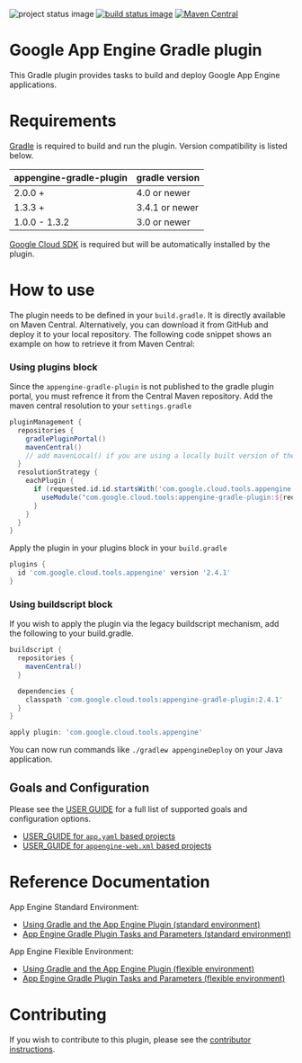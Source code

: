 ![project status image](https://img.shields.io/badge/stability-stable-brightgreen.svg)
[![build status image](https://travis-ci.org/GoogleCloudPlatform/app-gradle-plugin.svg?branch=master)](https://travis-ci.org/GoogleCloudPlatform/app-gradle-plugin)
[![Maven Central](https://maven-badges.herokuapp.com/maven-central/com.google.cloud.tools/appengine-gradle-plugin/badge.svg)](https://maven-badges.herokuapp.com/maven-central/com.google.cloud.tools/appengine-gradle-plugin)
# Google App Engine Gradle plugin

This Gradle plugin provides tasks to build and deploy Google App Engine applications.

# Requirements

[Gradle](http://gradle.org) is required to build and run the plugin. Version compatibility is listed below.

| appengine-gradle-plugin | gradle version |
|-------------------------|----------------|
| 2.0.0 +                 | 4.0 or newer   |
| 1.3.3 +                 | 3.4.1 or newer |
| 1.0.0 - 1.3.2           | 3.0 or newer   |

[Google Cloud SDK](https://cloud.google.com/sdk/) is required but will be
automatically installed by the plugin.

# How to use

The plugin needs to be defined in your `build.gradle`. It is directly available on Maven Central. Alternatively, you can download it from GitHub and deploy it to your local repository. The following code snippet shows an example on how to retrieve it from Maven Central:

### Using plugins block
Since the `appengine-gradle-plugin` is not published to the gradle plugin portal, you must refrence it from the Central Maven repository.  Add the maven central resolution to your `settings.gradle`
```Groovy
pluginManagement {
  repositories {
    gradlePluginPortal()
    mavenCentral()
    // add mavenLocal() if you are using a locally built version of the plugin
  }
  resolutionStrategy {
    eachPlugin {
      if (requested.id.id.startsWith('com.google.cloud.tools.appengine')) {
        useModule("com.google.cloud.tools:appengine-gradle-plugin:${requested.version}")
      }
    }
  }
}
```

Apply the plugin in your plugins block in your `build.gradle`
```Groovy
plugins {
  id 'com.google.cloud.tools.appengine' version '2.4.1'
}
```

### Using buildscript block
If you wish to apply the plugin via the legacy buildscript mechanism, add the following to your build.gradle.
```Groovy
buildscript {
  repositories {
    mavenCentral()
  }

  dependencies {
    classpath 'com.google.cloud.tools:appengine-gradle-plugin:2.4.1'
  }
}

apply plugin: 'com.google.cloud.tools.appengine'
```

You can now run commands like `./gradlew appengineDeploy` on your Java application.

## Goals and Configuration

Please see the [USER GUIDE](USER_GUIDE.md) for a full list of supported goals and configuration
options.
* [USER\_GUIDE for `app.yaml` based projects](USER_GUIDE.md#app-engine-appyaml-based-projects)
* [USER\_GUIDE for `appengine-web.xml` based projects](USER_GUIDE.md#app-engine-appengine-webxml-based-projects)

# Reference Documentation

App Engine Standard Environment:
* [Using Gradle and the App Engine Plugin (standard environment)](https://cloud.google.com/appengine/docs/java/tools/gradle)
* [App Engine Gradle Plugin Tasks and Parameters (standard environment)](https://cloud.google.com/appengine/docs/java/tools/gradle-reference)

App Engine Flexible Environment:
* [Using Gradle and the App Engine Plugin (flexible environment)](https://cloud.google.com/appengine/docs/flexible/java/using-gradle)
* [App Engine Gradle Plugin Tasks and Parameters (flexible environment)](https://cloud.google.com/appengine/docs/flexible/java/gradle-reference)


# Contributing

If you wish to contribute to this plugin, please see the [contributor instructions](CONTRIBUTING.md).
